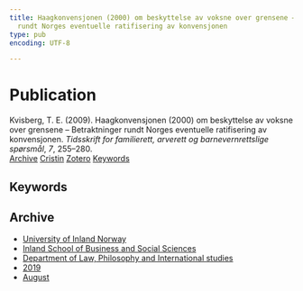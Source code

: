 ```yaml
---
title: Haagkonvensjonen (2000) om beskyttelse av voksne over grensene – Betraktninger
  rundt Norges eventuelle ratifisering av konvensjonen
type: pub
encoding: UTF-8

---
```

<h1>Publication</h1>
<article id="csl-bib-container-EFMS6KKQ" class="csl-bib-container">
  <div class="csl-bib-body"> <div class="csl-entry">Kvisberg, T. E. (2009). Haagkonvensjonen (2000) om beskyttelse av voksne over grensene – Betraktninger rundt Norges eventuelle ratifisering av konvensjonen. <i>Tidsskrift for familierett, arverett og barnevernrettslige spørsmål</i>, <i>7</i>, 255–280.</div> </div>
  <div class="csl-bib-buttons">
    <a href="#taxonomy-article-EFMS6KKQ" alt="archive" class="csl-bib-button">Archive</a>
    <a href="https://app.cristin.no/results/show.jsf?id=1718484" alt="Cristin" class="csl-bib-button">Cristin</a>
    <a href="http://zotero.org/groups/5881554/items/EFMS6KKQ" alt="Zotero" class="csl-bib-button">Zotero</a>
    <a href="#keywords-article-EFMS6KKQ" alt="keywords" class="csl-bib-button">Keywords</a>
  </div>
  <div id="csl-bib-meta-container-EFMS6KKQ"></div>
</article>
<div id="csl-bib-meta-EFMS6KKQ" class="csl-bib-meta">
  <article id="keywords-article-EFMS6KKQ" class="keywords-article">
    <h1>Keywords</h1>
    
  </article>
  <article id="taxonomy-article-EFMS6KKQ" class="taxonomy-article">
    <h1>Archive</h1>
    <ul>
      <li><a href="{{< params subfolder >}}en/archive/?key=3DCRN523">University of Inland Norway</a></li>
      <li><a href="{{< params subfolder >}}en/archive/?key=DU8Q9LN9">Inland School of Business and Social Sciences</a></li>
      <li><a href="{{< params subfolder >}}en/archive/?key=ITYAG68H">Department of Law, Philosophy and International studies</a></li>
      <li><a href="{{< params subfolder >}}en/archive/?key=R9ZTQLVS">2019</a></li>
      <li><a href="{{< params subfolder >}}en/archive/?key=LTGW9TI7">August</a></li>
    </ul>
  </article>
</div>
